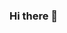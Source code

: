 ### Hi there 👋

<!--
**ISaymum/ISaymum** is a ✨ _special_ ✨ repository because its `README.md` (this file) appears on your GitHub profile.

Here are some ideas to get you started:

- 🔭 I’m currently working on an online snake and ladder game.
- 🌱 I’m currently learning C#,PHP,NODEJS,ASP.NET,MVC,WORDPRESS,MONGODB...
- 👯 I’m looking for and end of study internship.
- 📫 How to reach me: islam4020@gmail.com

